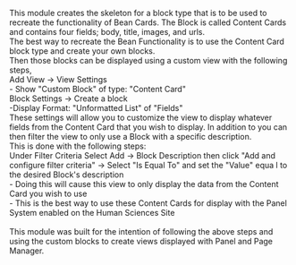 This module creates the skeleton for a block type that is to be used to recreate the functionality of Bean Cards. The Block is called Content Cards and contains four fields; body, title, images, and urls. 
<br/>
The best way to recreate the Bean Functionality is to use the Content Card block type and create your own blocks.
<br/>
Then those blocks can be displayed using a custom view with the following steps,
<br/>
	Add View -> View Settings
	<br/>
		- Show "Custom Block" of type: "Content Card"
	<br/>
	Block Settings -> Create a block
	<br/>
		-Display Format: "Unformatted List" of "Fields"
	<br/>
These settings will allow you to customize the view to display whatever fields from the Content Card that you wish to display. In addition to you can then filter the view to only use a Block with a specific description.
<br/>
This is done with the following steps:
<br/>
	Under Filter Criteria Select Add -> Block Description then click "Add and configure filter criteria" -> Select "Is Equal To" and set the "Value" equa		l to the desired Block's description
<br/>
		- Doing this will cause this view to only display the data from the Content Card you wish to use
<br/>
		- This is the best way to use these Content Cards for display with the Panel System enabled on the Human Sciences Site
<br/>
<br/>
This module was built for the intention of following the above steps and using the custom blocks to create views displayed with Panel and Page Manager.
